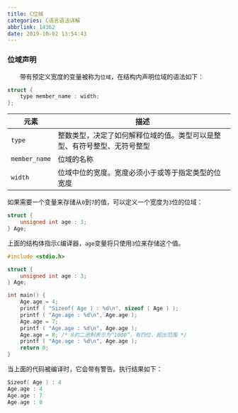 ```yaml
---
title: C位域
categories: C语言语法详解
abbrlink: 14362
date: 2019-10-02 13:54:43
---
```

### 位域声明

&emsp;&emsp;带有预定义宽度的变量被称为`位域`，在结构内声明位域的语法如下：<!--more-->

``` cpp
struct {
    type member_name : width;
};
```

元素          | 描述
--------------|----
`type`        | 整数类型，决定了如何解释位域的值。类型可以是整型、有符号整型、无符号整型
`member_name` | 位域的名称
`width`       | 位域中位的宽度。宽度必须小于或等于指定类型的位宽度

如果需要一个变量来存储从`0`到`7`的值，可以定义一个宽度为`3`位的位域：

``` cpp
struct {
    unsigned int age : 3;
} Age;
```

上面的结构体指示`C`编译器，`age`变量将只使用`3`位来存储这个值。

``` cpp
#include <stdio.h>

struct {
    unsigned int age : 3;
} Age;

int main() {
    Age.age = 4;
    printf ( "Sizeof( Age ) : %d\n", sizeof ( Age ) );
    printf ( "Age.age : %d\n", Age.age );
    Age.age = 7;
    printf ( "Age.age : %d\n", Age.age );
    Age.age = 8; /* 8的二进制表示为“1000”，有四位，超出范围 */
    printf ( "Age.age : %d\n", Age.age );
    return 0;
}
```

当上面的代码被编译时，它会带有警告。执行结果如下：

``` cpp
Sizeof( Age ) : 4
Age.age : 4
Age.age : 7
Age.age : 0
```